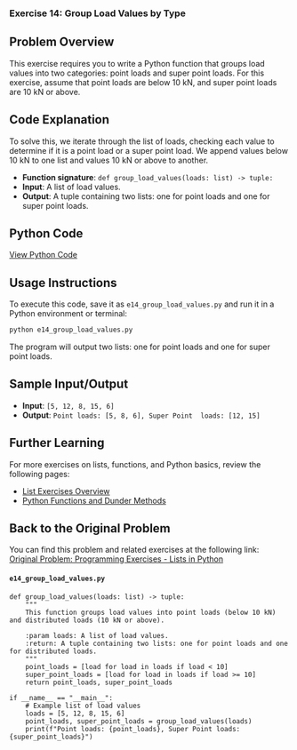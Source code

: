 ### **Exercise 14: Group Load Values by Type**

## Problem Overview
This exercise requires you to write a Python function that groups load values into two categories: point loads and super point  loads. For this exercise, assume that point loads are below 10 kN, and super point  loads are 10 kN or above.

## Code Explanation
To solve this, we iterate through the list of loads, checking each value to determine if it is a point load or a super point  load. We append values below 10 kN to one list and values 10 kN or above to another.

- **Function signature**: `def group_load_values(loads: list) -> tuple:`
- **Input**: A list of load values.
- **Output**: A tuple containing two lists: one for point loads and one for super point  loads.

## Python Code
[View Python Code](./e14_group_load_values.py)

## Usage Instructions
To execute this code, save it as `e14_group_load_values.py` and run it in a Python environment or terminal:

```bash
python e14_group_load_values.py
```

The program will output two lists: one for point loads and one for super point  loads.

## Sample Input/Output
- **Input**: `[5, 12, 8, 15, 6]`
- **Output**: `Point loads: [5, 8, 6], Super Point  loads: [12, 15]`

## Further Learning
For more exercises on lists, functions, and Python basics, review the following pages:
- [List Exercises Overview](https://jsp.shiksha/index.php/portfolio/bcse101e-computer-programming-python/introduction-python/understanding-data-structures-python/lists/programming-exercises-004-lists-python)
- [Python Functions and Dunder Methods](https://jsp.shiksha/index.php/portfolio/bcse101e-computer-programming-python/introduction-python/understanding-functions-python/dunder-methods-python)

## Back to the Original Problem
You can find this problem and related exercises at the following link:  
[Original Problem: Programming Exercises - Lists in Python](https://jsp.shiksha/index.php/portfolio/bcse101e-computer-programming-python/introduction-python/understanding-data-structures-python/lists/programming-exercises-004-lists-python)

#### `e14_group_load_values.py`

```
def group_load_values(loads: list) -> tuple:
    """
    This function groups load values into point loads (below 10 kN) and distributed loads (10 kN or above).
    
    :param loads: A list of load values.
    :return: A tuple containing two lists: one for point loads and one for distributed loads.
    """
    point_loads = [load for load in loads if load < 10]
    super_point_loads = [load for load in loads if load >= 10]
    return point_loads, super_point_loads

if __name__ == "__main__":
    # Example list of load values
    loads = [5, 12, 8, 15, 6]
    point_loads, super_point_loads = group_load_values(loads)
    print(f"Point loads: {point_loads}, Super Point loads: {super_point_loads}")
```